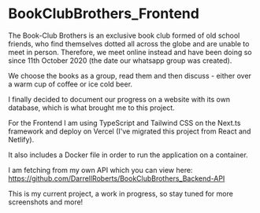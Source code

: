 # BookClubBrothers_Frontend

The Book-Club Brothers is an exclusive book club formed of old school friends, who find themselves dotted all across the globe and are unable to meet in person. Therefore, we meet online instead and have been doing so since 11th October 2020 (the date our whatsapp group was created). 

We choose the books as a group, read them and then discuss - either over a warm cup of coffee or ice cold beer.

I finally decided to document our progress on a website with its own database, which is what brought me to this project.

For the Frontend I am using TypeScript and Tailwind CSS on the Next.ts framework and deploy on Vercel (I've migrated this project from React and Netlify).

It also includes a Docker file in order to run the application on a container.

I am fetching from my own API which you can view here: https://github.com/DarrellRoberts/BookClubBrothers_Backend-API

This is my current project, a work in progress, so stay tuned for more screenshots and more!
